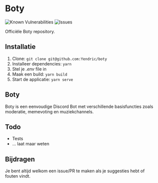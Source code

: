 # Boty

![Known Vulnerabilities](https://snyk.io/test/github/Yendric/boty/badge.svg)
![Issues](https://img.shields.io/github/issues/Yendric/boty)

Officiële Boty repository.

## Installatie

1. Clone: `git clone git@github.com:Yendric/boty`
2. Installeer dependencies: `yarn`
3. Stel je _.env_ file in
4. Maak een build: `yarn build`
5. Start de applicatie: `yarn serve`

## Boty

Boty is een eenvoudige Discord Bot met verschillende basisfuncties zoals moderatie, memevoting en muziekchannels.

## Todo

-   Tests
-   ... laat maar weten

## Bijdragen

Je bent altijd welkom een issue/PR te maken als je suggesties hebt of fouten vindt.
